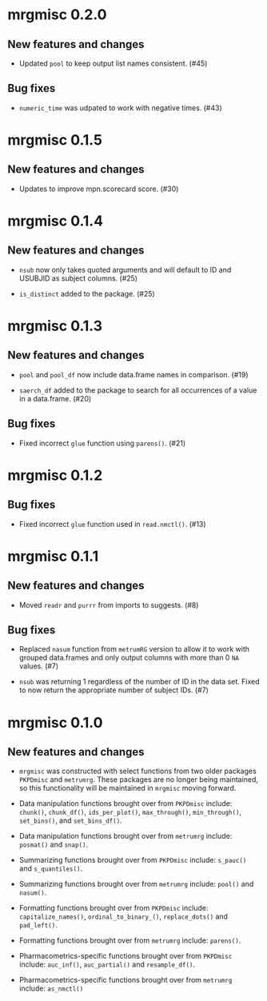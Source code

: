 # mrgmisc 0.2.0

## New features and changes

- Updated `pool` to keep output list names consistent. (#45)

## Bug fixes

- `numeric_time` was udpated to work with negative times. (#43)

# mrgmisc 0.1.5

## New features and changes

- Updates to improve mpn.scorecard score. (#30)

# mrgmisc 0.1.4

## New features and changes

- `nsub` now only takes quoted arguments and will default to ID and USUBJID as subject columns. (#25)

- `is_distinct` added to the package. (#25)

# mrgmisc 0.1.3

## New features and changes

- `pool` and `pool_df` now include data.frame names in comparison. (#19)

- `saerch_df` added to the package to search for all occurrences of a value in a data.frame. (#20)

## Bug fixes

- Fixed incorrect `glue` function using `parens()`. (#21)

# mrgmisc 0.1.2

## Bug fixes

- Fixed incorrect `glue` function used in `read.nmctl()`. (#13)

# mrgmisc 0.1.1

## New features and changes

- Moved `readr` and `purrr` from imports to suggests. (#8)

## Bug fixes

- Replaced `nasum` function from `metrumRG` version to allow it to work with
  grouped data.frames and only output columns with more than 0 `NA` values. (#7)

- `nsub` was returning 1 regardless of the number of ID in the data set. Fixed to
  now return the appropriate number of subject IDs. (#7)

# mrgmisc 0.1.0

## New features and changes

- `mrgmisc` was constructed with select functions from two older packages
  `PKPDmisc` and `metrumrg`. These packages are no longer being maintained, so 
  this functionality will be maintained in `mrgmisc` moving forward.

- Data manipulation functions brought over from `PKPDmisc` include: `chunk()`,
  `chunk_df()`, `ids_per_plot()`, `max_through()`, `min_through()`, `set_bins()`,
  and `set_bins_df()`.
  
- Data manipulation functions brought over from `metrumrg` include: `posmat()`
  and `snap()`.

- Summarizing functions brought over from `PKPDmisc` include: `s_pauc()` and
  `s_quantiles()`.

- Summarizing functions brought over from `metrumrg` include: `pool()` and
  `nasum()`.

- Formatting functions brought over from `PKPDmisc` include: `capitalize_names()`,
  `ordinal_to_binary_()`, `replace_dots()` and `pad_left()`.

- Formatting functions brought over from `metrumrg` include: `parens()`.

- Pharmacometrics-specific functions brought over from `PKPDmisc` include:
  `auc_inf()`, `auc_partial()` and `resample_df()`.

- Pharmacometrics-specific functions brought over from `metrumrg` include:
  `as_nmctl()`
